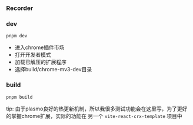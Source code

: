 ### Recorder

### dev

```shell
pnpm dev
```

- 进入chrome插件市场
- 打开开发者模式
- 加载已解压的扩展程序
- 选择build/chrome-mv3-dev目录

### build

```shell
pnpm build
```

tip: 由于plasmo良好的热更新机制，所以我很多测试功能会在这里写，为了更好的掌握chrome扩展，实际的功能在 另一个 `vite-react-crx-template` 项目中
